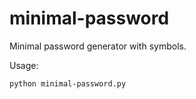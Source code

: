 # minimal-password
Minimal password generator with symbols.

Usage:
```sh
python minimal-password.py
```
